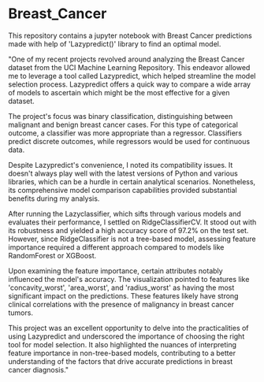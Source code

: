 # Breast_Cancer
This repository contains a jupyter notebook with Breast Cancer predictions made with help of 'Lazypredict()' library to find an optimal model.

"One of my recent projects revolved around analyzing the Breast Cancer dataset from the UCI Machine Learning Repository. This endeavor allowed me to leverage a tool called Lazypredict, which helped streamline the model selection process. Lazypredict offers a quick way to compare a wide array of models to ascertain which might be the most effective for a given dataset.

The project's focus was binary classification, distinguishing between malignant and benign breast cancer cases. For this type of categorical outcome, a classifier was more appropriate than a regressor. Classifiers predict discrete outcomes, while regressors would be used for continuous data.

Despite Lazypredict's convenience, I noted its compatibility issues. It doesn't always play well with the latest versions of Python and various libraries, which can be a hurdle in certain analytical scenarios. Nonetheless, its comprehensive model comparison capabilities provided substantial benefits during my analysis.

After running the Lazyclassifier, which sifts through various models and evaluates their performance, I settled on RidgeClassifierCV. It stood out with its robustness and yielded a high accuracy score of 97.2% on the test set. However, since RidgeClassifier is not a tree-based model, assessing feature importance required a different approach compared to models like RandomForest or XGBoost.

Upon examining the feature importance, certain attributes notably influenced the model's accuracy. The visualization pointed to features like 'concavity_worst', 'area_worst', and 'radius_worst' as having the most significant impact on the predictions. These features likely have strong clinical correlations with the presence of malignancy in breast cancer tumors.

This project was an excellent opportunity to delve into the practicalities of using Lazypredict and underscored the importance of choosing the right tool for model selection. It also highlighted the nuances of interpreting feature importance in non-tree-based models, contributing to a better understanding of the factors that drive accurate predictions in breast cancer diagnosis."
